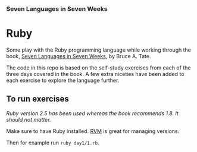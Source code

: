 ### Seven Languages in Seven Weeks

# Ruby

Some play with the Ruby programming language while working through the book, [Seven Languages in Seven Weeks](https://www.amazon.com/Seven-Languages-Weeks-Programming-Programmers/dp/193435659X), by Bruce A. Tate.

The code in this repo is based on the self-study exercises from each of the three days covered in the book.
A few extra niceties have been added to each exercise to explore the language further.

## To run exercises

_Ruby version 2.5 has been used whereas the book recommends 1.8. It should not matter._

Make sure to have Ruby installed. [RVM](https://rvm.io/) is great for managing versions.

Then for example run `ruby day1/1.rb`.

